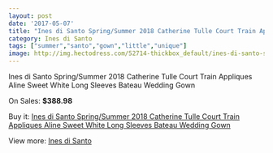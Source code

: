 ```yaml
---
layout: post
date: '2017-05-07'
title: "Ines di Santo Spring/Summer 2018 Catherine Tulle Court Train Appliques Aline Sweet White Long Sleeves Bateau Wedding Gown"
category: Ines di Santo
tags: ["summer","santo","gown","little","unique"]
image: http://img.hectodress.com/52714-thickbox_default/ines-di-santo-spring-summer-2018-catherine-tulle-court-train-appliques-aline-sweet-white-long-sleeves-bateau-wedding-gown.jpg
---
```

Ines di Santo Spring/Summer 2018 Catherine Tulle Court Train Appliques Aline Sweet White Long Sleeves Bateau Wedding Gown

On Sales: **$388.98**
<a href="https://www.hectodress.com/ines-di-santo/16593-ines-di-santo-spring-summer-2018-catherine-tulle-court-train-appliques-aline-sweet-white-long-sleeves-bateau-wedding-gown.html"><amp-img layout="responsive" width="600" height="600" src="//img.hectodress.com/52714-thickbox_default/ines-di-santo-spring-summer-2018-catherine-tulle-court-train-appliques-aline-sweet-white-long-sleeves-bateau-wedding-gown.jpg" alt="Ines di Santo Spring/Summer 2018 Catherine Tulle Court Train Appliques Aline Sweet White Long Sleeves Bateau Wedding Gown 0" /></a>
<a href="https://www.hectodress.com/ines-di-santo/16593-ines-di-santo-spring-summer-2018-catherine-tulle-court-train-appliques-aline-sweet-white-long-sleeves-bateau-wedding-gown.html"><amp-img layout="responsive" width="600" height="600" src="//img.hectodress.com/52715-thickbox_default/ines-di-santo-spring-summer-2018-catherine-tulle-court-train-appliques-aline-sweet-white-long-sleeves-bateau-wedding-gown.jpg" alt="Ines di Santo Spring/Summer 2018 Catherine Tulle Court Train Appliques Aline Sweet White Long Sleeves Bateau Wedding Gown 1" /></a>

Buy it: [Ines di Santo Spring/Summer 2018 Catherine Tulle Court Train Appliques Aline Sweet White Long Sleeves Bateau Wedding Gown](https://www.hectodress.com/ines-di-santo/16593-ines-di-santo-spring-summer-2018-catherine-tulle-court-train-appliques-aline-sweet-white-long-sleeves-bateau-wedding-gown.html "Ines di Santo Spring/Summer 2018 Catherine Tulle Court Train Appliques Aline Sweet White Long Sleeves Bateau Wedding Gown")

View more: [Ines di Santo](https://www.hectodress.com/331-ines-di-santo "Ines di Santo")